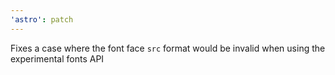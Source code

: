 ```yaml
---
'astro': patch
---
```


Fixes a case where the font face `src` format would be invalid when using the experimental fonts API
